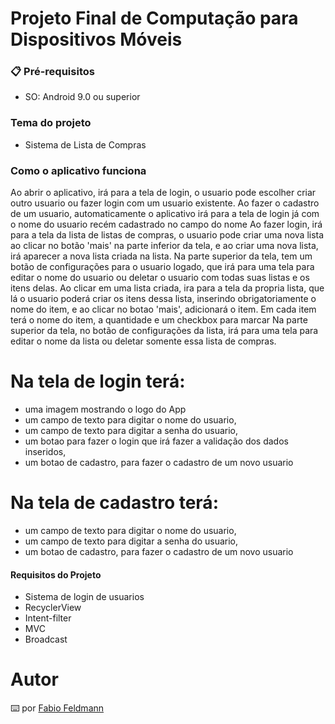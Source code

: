 # Projeto Final de Computação para Dispositivos Móveis

### 📋 Pré-requisitos
- SO: Android 9.0 ou superior

### Tema do projeto
- Sistema de Lista de Compras

### Como o aplicativo funciona
Ao abrir o aplicativo, irá para a tela de login, o usuario pode escolher
criar outro usuario ou fazer login com um usuario existente.
Ao fazer o cadastro de um usuario, automaticamente o aplicativo
irá para a tela de login já com o nome do usuario recém cadastrado no campo do nome
Ao fazer login, irá para a tela da lista de listas de compras, o usuario pode
criar uma nova lista ao clicar no botão 'mais' na parte inferior da tela,
e ao criar uma nova lista, irá aparecer a nova lista criada na lista.
Na parte superior da tela, tem um botão de configurações para o usuario logado, 
que irá para uma tela para editar o nome do usuario ou deletar o usuario 
com todas suas listas e os itens delas.
Ao clicar em uma lista criada, ira para a tela da propria lista, 
que lá o usuario poderá criar os itens dessa lista, inserindo obrigatoriamente o nome do item,
e ao clicar no botao 'mais', adicionará o item.
Em cada item terá o nome do item, a quantidade e um checkbox para marcar
Na parte superior da tela, no botão de configurações da lista,
irá para uma tela para editar o nome da lista ou deletar somente essa lista de compras.


# Na tela de login terá:
- uma imagem mostrando o logo do App
- um campo de texto para digitar o nome do usuario,
- um campo de texto para digitar a senha do usuario, 
- um botao para fazer o login que irá fazer a validação dos dados inseridos,
- um botao de cadastro, para fazer o cadastro de um novo usuario
# Na tela de cadastro terá:
- um campo de texto para digitar o nome do usuario,
- um campo de texto para digitar a senha do usuario,
- um botao de cadastro, para fazer o cadastro de um novo usuario

#### Requisitos do Projeto
- Sistema de login de usuarios
- RecyclerView
- Intent-filter
- MVC
- Broadcast

# Autor
⌨️ por [Fabio Feldmann](https://github.com/FFeldmannR)
